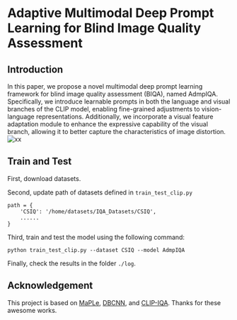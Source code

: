 # Adaptive Multimodal Deep Prompt Learning for Blind Image Quality Assessment

## Introduction
In this paper, we propose a novel multimodal deep prompt learning framework for blind image quality assessment (BIQA), named AdmpIQA. Specifically, we introduce learnable prompts in both the language and visual branches of the CLIP model, enabling fine-grained adjustments to vision-language representations. Additionally, we incorporate a visual feature adaptation module to enhance the expressive capability of the visual branch, allowing it to better capture the characteristics of image distortion.
![xx](./fig/framework.png)

## Train and Test
First, download datasets.

Second, update path of datasets defined in ```train_test_clip.py```

```
path = {
    'CSIQ': '/home/datasets/IQA_Datasets/CSIQ',
    ......
}
```

Third, train and test the model using the following command:
```
python train_test_clip.py --dataset CSIQ --model AdmpIQA
```
Finally, check the results in the folder `./log`.

## Acknowledgement
This project is based on [MaPLe](https://github.com/muzairkhattak/multimodal-prompt-learning), [DBCNN](https://github.com/zwx8981/DBCNN-PyTorch), and [CLIP-IQA](https://github.com/IceClear/CLIP-IQA). Thanks for these awesome works.
